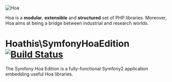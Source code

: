 ![Hoa](http://static.hoa-project.net/Image/Hoa_small.png)

Hoa is a **modular**, **extensible** and **structured** set of PHP libraries.
Moreover, Hoa aims at being a bridge between industrial and research worlds.

# Hoathis\SymfonyHoaEdition [![Build Status](https://travis-ci.org/hoaproject/Contributions-Symfony-HoaEdition.png?branch=master)](https://travis-ci.org/hoaproject/Contributions-Symfony-HoaEdition)

The Symfony Hoa Edition is a fully-functional Symfony2 application embedding useful Hoa libraries.
